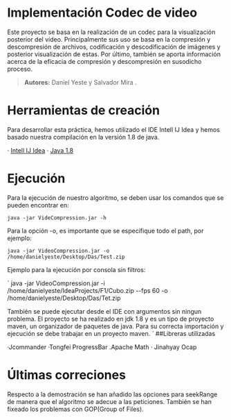 ﻿# Implementación Codec de video
 Este proyecto se basa en la realización de un codec para la visualización posterior del vídeo. Principalmente sus uso se basa en la compresión y descompresión de archivos, codificación y descodificación de imágenes y posterior visualización de estas. Por último, también se aporta información acerca de la eficacia de compresión y descompresión en susodicho proceso.


> **Autores:** Daniel Yeste y Salvador Mira .

# Herramientas de creación

Para desarrollar esta práctica, hemos utilizado el IDE Intell IJ Idea y hemos basado nuestra compilación en la versión 1.8 de java.

· [Intell IJ Idea](https://www.jetbrains.com/idea)
· [Java 1.8](https://www.oracle.com/java/technologies/javase/jdk1.8-archive-downloads.html)




# Ejecución

Para la ejecución de nuestro algoritmo, se deben usar los comandos
que se pueden encontrar en: 

`
java -jar VideCompression.jar -h 
`

Para la opción -o, es importante que se especifique todo el path, por ejemplo:

`
java -jar VideoCompression.jar -o /home/danielyeste/Desktop/Das/Test.zip
`

Ejemplo para la ejecución por consola sin filtros:

`
java -jar VideoCompression.jar -i /home/danielyeste/IdeaProjects/F1/Cubo.zip --fps 60 -o /home/danielyeste/Desktop/Das/Tet.zip

También se puede ejecutar desde el IDE con
argumentos sin ningun problema. El proyecto se ha realizado en 
jdk 1.8 y es un tipo de proyecto maven, un organizador de 
paquetes de java. Para su correcta importación y ejecución
se debe trabajar en un proyecto maven.
`
##Libreras utilizadas

·Jcommander
·Tongfei ProgressBar
.Apache Math
· Jinahyay Ocap

# Últimas correciones
Respecto a la demostración se han añadido las opciones para seekRange de manera que el algoritmo se adecue a las peticiones. También se han fixeado los problemas con GOP(Group of Files).
